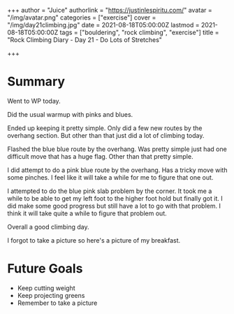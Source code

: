 +++
author = "Juice"
authorlink = "https://justinlespiritu.com/"
avatar = "/img/avatar.png"
categories = ["exercise"]
cover = "/img/day21climbing.jpg"
date = 2021-08-18T05:00:00Z
lastmod = 2021-08-18T05:00:00Z
tags = ["bouldering", "rock climbing", "exercise"]
title = "Rock Climbing Diary - Day 21 - Do Lots of Stretches"

+++
# Summary

Went to WP today.

Did the usual warmup with pinks and blues.

Ended up keeping it pretty simple.  Only did a few new routes by the overhang section.  But other than that just did a lot of climbing today.

Flashed the blue blue route by the overhang.  Was pretty simple just had one difficult move that has a huge flag.  Other than that pretty simple.

I did attempt to do a pink blue route by the overhang.  Has a tricky move with some pinches.  I feel like it will take a while for me to figure that one out.

I attempted to do the blue pink slab problem by the corner.  It took me a while to be able to get my left foot to the higher foot hold but finally got it.   I did make some good progress but still have a lot to go with that problem.  I think it will take quite a while to figure that problem out.

Overall a good climbing day.

I forgot to take a picture so here's a picture of my breakfast.

# Future Goals

* Keep cutting weight
* Keep projecting greens
* Remember to take a picture